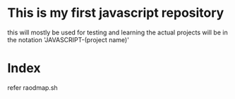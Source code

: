 # This is my first javascript repository

this will mostly be used for testing and learning
the actual projects will be in the notation 
'JAVASCRIPT-(project name)'
# Index 

refer raodmap.sh
 

